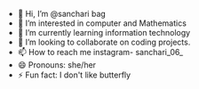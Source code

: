 - 👋 Hi, I’m @sanchari bag
- 👀 I’m interested in computer and Mathematics 
- 🌱 I’m currently learning information technology 
- 💞️ I’m looking to collaborate on coding projects. 
- 📫 How to reach me instagram- sanchari_06_
- 😄 Pronouns: she/her
- ⚡ Fun fact: I don't like butterfly 

<!---
sancharibag/sancharibag is a ✨ special ✨ repository because its `README.md` (this file) appears on your GitHub profile.
You can click the Preview link to take a look at your changes.
--->
